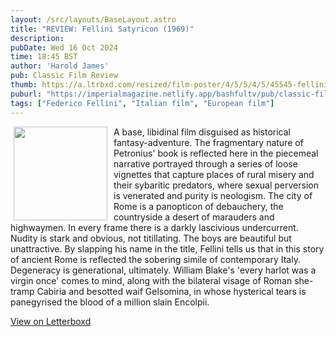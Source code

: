 ```yaml
---
layout: /src/layouts/BaseLayout.astro
title: "REVIEW: Fellini Satyricon (1969)"
description: 
pubDate: Wed 16 Oct 2024
time: 18:45 BST
author: 'Harold James'
pub: Classic Film Review
thumb: https://a.ltrbxd.com/resized/film-poster/4/5/5/4/5/45545-fellini-s-satyricon-0-2000-0-3000-crop.jpg?v=537393025e
puburl: "https://imperialmagazine.netlify.app/bashfultv/pub/classic-film-review"
tags: ["Federico Fellini", "Italian film", "European film"]
---
```

<img src="https://a.ltrbxd.com/resized/film-poster/4/5/5/4/5/45545-fellini-s-satyricon-0-2000-0-3000-crop.jpg?v=537393025e" style="width:150px;height:auto;float:left;padding-right:10px;padding-left:5px;">

A base, libidinal film disguised as historical fantasy-adventure. The fragmentary nature of Petronius' book is reflected here in the piecemeal narrative portrayed through a series of loose vignettes that capture places of rural misery and their sybaritic predators, where sexual perversion is venerated and purity is neologism. The city of Rome is a panopticon of debauchery, the countryside a desert of marauders and highwaymen. In every frame there is a darkly lascivious undercurrent. Nudity is stark and obvious, not titillating. The boys are beautiful but unattractive. By slapping his name in the title, Fellini tells us that in this story of ancient Rome is reflected the sobering simile of contemporary Italy. Degeneracy is generational, ultimately. William Blake's 'every harlot was a virgin once' comes to mind, along with the bilateral visage of Roman she-tramp Cabiria and besotted waif Gelsomina, in whose hysterical tears is panegyrised the blood of a million slain Encolpii.

<a href="https://letterboxd.com/for_you_bruce/film/fellini-satyricon/" target="_blank" rel="noopener noreferrer">View on Letterboxd</a>
